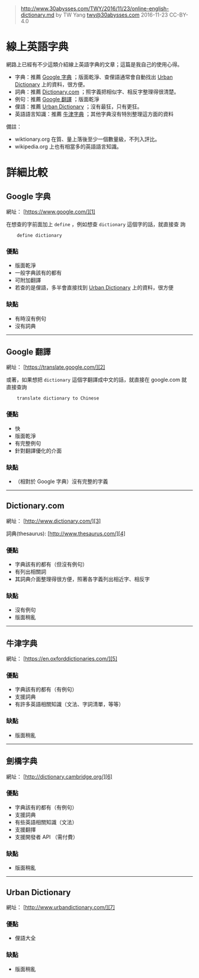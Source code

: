 ﻿> http://www.30abysses.com/TWY/2016/11/23/online-english-dictionary.md
> by TW Yang <twy@30abysses.com> 2016-11-23 CC-BY-4.0

# 線上英語字典

網路上已經有不少這類介紹線上英語字典的文章；這篇是我自己的使用心得。

* 字典：推薦 [Google 字典][1] ；版面乾淨、查俚語通常會自動找出
  [Urban Dictionary][7] 上的資料，很方便。
* 詞典：推薦 [Dictionary.com][3]  ；照字義把相似字、相反字整理得很清楚。
* 例句：推薦 [Google 翻譯][2] ；版面乾淨
* 俚語：推薦 [Urban Dictionary][7]  ；沒有最狂，只有更狂。
* 英語語言知識：推薦 [牛津字典][5]  ；其他字典沒有特別整理這方面的資料

備註：

* wiktionary.org  在質、量上落後至少一個數量級，不列入評比。
* wikipedia.org 上也有相當多的英語語言知識。



# 詳細比較


##  Google 字典

網址： [https://www.google.com/][1]

在想查的字前面加上 `define` ，例如想查 `dictionary` 這個字的話，就直接查
詢

```
    define dictionary
```

[1]: https://www.google.com/


### 優點

* 版面乾淨
* 一般字典該有的都有
* 可附加翻譯
* 若查的是俚語，多半會直接找到 [Urban Dictionary][7]  上的資料，很方便


### 缺點

* 有時沒有例句
* 沒有詞典


---
##  Google 翻譯

網址： [https://translate.google.com/][2]

或著，如果想把 `dictionary` 這個字翻譯成中文的話，就直接在 google.com 就
直接查詢

```
    translate dictionary to Chinese
```

[2]: https://translate.google.com/


### 優點

* 快
* 版面乾淨
* 有完整例句
* 針對翻譯優化的介面


### 缺點

* （相對於 Google 字典）沒有完整的字義


---
##  Dictionary.com

網址： [http://www.dictionary.com/][3]

詞典(thesaurus): [http://www.thesaurus.com/][4]


### 優點

* 字典該有的都有（但沒有例句）
* 有列出相關詞
* 其詞典介面整理得很方便，照著各字義列出相近字、相反字


### 缺點

* 沒有例句
* 版面稍亂


[3]: http://www.dictionary.com/
[4]: http://www.thesaurus.com/


---
##  牛津字典

網址： [https://en.oxforddictionaries.com/][5]

[5]: https://en.oxforddictionaries.com/


### 優點

* 字典該有的都有（有例句）
* 支援詞典
* 有許多英語相關知識（文法、字詞清單，等等）


### 缺點

* 版面稍亂


---
##  劍橋字典

網址： [http://dictionary.cambridge.org/][6]

[6]: http://dictionary.cambridge.org/


### 優點

* 字典該有的都有（有例句）
* 支援詞典
* 有些英語相關知識（文法）
* 支援翻擇
* 支援開發者 API  （需付費）


### 缺點

* 版面稍亂


---
##  Urban Dictionary

網址： [http://www.urbandictionary.com/][7]

[7]: http://www.urbandictionary.com/


### 優點

* 俚語大全


### 缺點

* 版面稍亂
